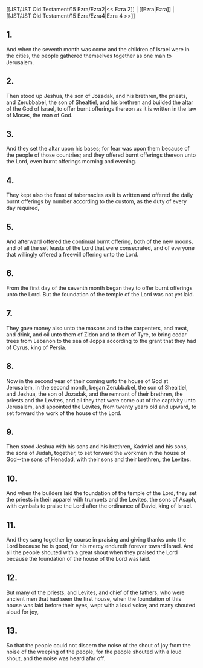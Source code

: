 [[JST/JST Old Testament/15 Ezra/Ezra2|<< Ezra 2]] | [[Ezra|Ezra]] | [[JST/JST Old Testament/15 Ezra/Ezra4|Ezra 4 >>]]
## 1.
And when the seventh month was come and the children of Israel were in the cities, the people gathered themselves together as one man to Jerusalem.
## 2.
Then stood up Jeshua, the son of Jozadak, and his brethren, the priests, and Zerubbabel, the son of Shealtiel, and his brethren and builded the altar of the God of Israel, to offer burnt offerings thereon as it is written in the law of Moses, the man of God.
## 3.
And they set the altar upon his bases; for fear was upon them because of the people of those countries; and they offered burnt offerings thereon unto the Lord, even burnt offerings morning and evening.
## 4.
They kept also the feast of tabernacles as it is written and offered the daily burnt offerings by number according to the custom, as the duty of every day required,
## 5.
And afterward offered the continual burnt offering, both of the new moons, and of all the set feasts of the Lord that were consecrated, and of everyone that willingly offered a freewill offering unto the Lord.
## 6.
From the first day of the seventh month began they to offer burnt offerings unto the Lord. But the foundation of the temple of the Lord was not yet laid.
## 7.
They gave money also unto the masons and to the carpenters, and meat, and drink, and oil unto them of Zidon and to them of Tyre, to bring cedar trees from Lebanon to the sea of Joppa according to the grant that they had of Cyrus, king of Persia.
## 8.
Now in the second year of their coming unto the house of God at Jerusalem, in the second month, began Zerubbabel, the son of Shealtiel, and Jeshua, the son of Jozadak, and the remnant of their brethren, the priests and the Levites, and all they that were come out of the captivity unto Jerusalem, and appointed the Levites, from twenty years old and upward, to set forward the work of the house of the Lord.
## 9.
Then stood Jeshua with his sons and his brethren, Kadmiel and his sons, the sons of Judah, together, to set forward the workmen in the house of God\--the sons of Henadad, with their sons and their brethren, the Levites.
## 10.
And when the builders laid the foundation of the temple of the Lord, they set the priests in their apparel with trumpets and the Levites, the sons of Asaph, with cymbals to praise the Lord after the ordinance of David, king of Israel.
## 11.
And they sang together by course in praising and giving thanks unto the Lord because he is good, for his mercy endureth forever toward Israel. And all the people shouted with a great shout when they praised the Lord because the foundation of the house of the Lord was laid.
## 12.
But many of the priests, and Levites, and chief of the fathers, who were ancient men that had seen the first house, when the foundation of this house was laid before their eyes, wept with a loud voice; and many shouted aloud for joy,
## 13.
So that the people could not discern the noise of the shout of joy from the noise of the weeping of the people, for the people shouted with a loud shout, and the noise was heard afar off.

